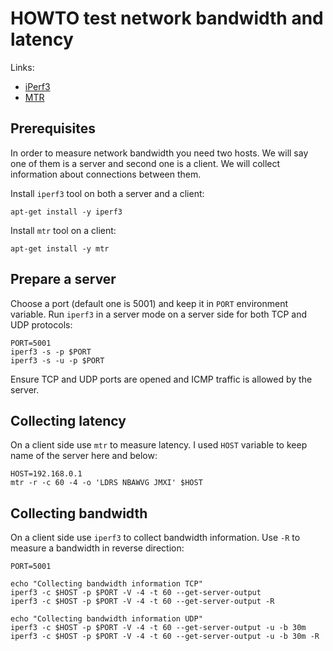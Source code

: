 # HOWTO test network bandwidth and latency

Links:
- [iPerf3](https://iperf.fr/)
- [MTR](http://www.bitwizard.nl/mtr/)

## Prerequisites

In order to measure network bandwidth you need two hosts. We will say one of
them is a server and second one is a client. We will collect information about
connections between them.

Install `iperf3` tool on both a server and a client:
```
apt-get install -y iperf3
```

Install `mtr` tool on a client:
```
apt-get install -y mtr
```

## Prepare a server

Choose a port (default one is 5001) and keep it in `PORT` environment variable.
Run `iperf3` in a server mode on a server side for both TCP and UDP protocols:
```
PORT=5001
iperf3 -s -p $PORT
iperf3 -s -u -p $PORT
```
Ensure TCP and UDP ports are opened and ICMP traffic is allowed by the server.

## Collecting latency

On a client side use `mtr` to measure latency. I used `HOST` variable to keep
name of the server here and below:
```
HOST=192.168.0.1
mtr -r -c 60 -4 -o 'LDRS NBAWVG JMXI' $HOST
```

## Collecting bandwidth

On a client side use `iperf3` to collect bandwidth information. Use `-R` to
measure a bandwidth in reverse direction:
```
PORT=5001

echo "Collecting bandwidth information TCP"
iperf3 -c $HOST -p $PORT -V -4 -t 60 --get-server-output
iperf3 -c $HOST -p $PORT -V -4 -t 60 --get-server-output -R

echo "Collecting bandwidth information UDP"
iperf3 -c $HOST -p $PORT -V -4 -t 60 --get-server-output -u -b 30m
iperf3 -c $HOST -p $PORT -V -4 -t 60 --get-server-output -u -b 30m -R
```
